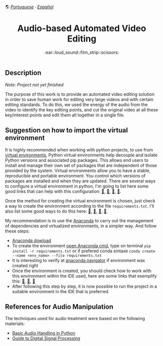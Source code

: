 :earth_americas:
*[Portuguese](README.md) ∙ [Español](README-es.md)*

<h1 align="center">Audio-based Automated Video Editing</h1>

<div align="center">
 :ear::loud_sound::film_strip::scissors:
</div>

<br />

## Description

*Note: Project not yet finished*

The purpose of this work is to provide an automated video editing solution in order to save human work for editing very large videos and with certain editing standards. To do this, we used the energy of the audio from the video to identify the key editing points, and cut the original video at all these key/interest points and edit them all together in a single file.

## Suggestion on how to import the virtual environment

It is highly recommended when working with python projects, to use from [virtual environments](https://csguide.cs.princeton.edu/software/virtualenv), Python virtual environments help decouple and isolate Python versions and associated pip packages. This allows end users to install and manage their own set of packages that are independent of those provided by the system. Virtual environments allow you to have a stable, reproducible and portable environment. You control which versions of packages are installed and when they are updated.
There are several ways to configure a virtual environment in python, I'm going to list here some good links that can help with this configuration: [:link:](https://docs.python.org/3/library/venv.html), [:link:](https://realpython.com/lessons/creating-virtual-environment/), [:link:](https://towardsdatascience.com/virtual-environments-for-absolute-beginners-what-is-it-and-how-to-create-one-examples-a48da8982d4b), [:link:](https://conda.io/projects/conda/en/latest/user-guide/tasks/manage-environments.html).

Once the method for creating the virtual environment is chosen, just check a way to create the environment according to the file  `requirements.txt`. I'll also list some good ways to do this here: [:link:](https://developer.akamai.com/blog/2017/06/21/how-building-virtual-python-environment), [:link:](https://gist.github.com/luiscape/19d2d73a8c7b59411a2fb73a697f5ed4), [:link:](https://www.jetbrains.com/help/pycharm/managing-dependencies.html), [:link:](https://www.codegrepper.com/code-examples/python/conda+create+requirements.txt).

My recommendation is to use the [Anaconda](https://conda.io/projects/conda/en/latest/index.html) to carry out the management of dependencies and virtualized environments, in a simpler way. And follow these steps:

- [Anaconda dowload](https://www.anaconda.com/products/individual)
- To create the environment [open Anaconda cmd](https://stackoverflow.com/questions/47914980/how-to-access-anaconda-command-prompt-in-windows-10-64-bit/55545141#:~:text=Go%20with%20the%20mouse%20to,%22Anaconda%20Prompt%22%20will%20open.), type on terminal `pip install -r requirements.txt` or if prefered conda sintaxe `conda create --name <env_name> --file requirements.txt`
- It is interesting to verify at [anaconda navigator](https://docs.anaconda.com/anaconda/navigator/getting-started/) if environment was created right
- Once the environment is created, you should check how to work with this environment within the IDE used, here are some links that exemplify this: [:link:](https://www.jetbrains.com/help/pycharm/conda-support-creating-conda-virtual-environment.html), [:link:](https://stackoverflow.com/questions/43351596/activating-anaconda-environment-in-vscode), [:link:](https://docs.anaconda.com/anaconda/user-guide/tasks/integration/sublime/)
- After following this step by step, it is now possible to run the project in a suitable environment in the IDE that is preferred.

## References for Audio Manipulation

The techniques used for audio treatment were based on the following materials: 
- [Basic Audio Handling in Python](https://medium.com/behavioral-signals-ai/basic-audio-handling-d4cc9c70d64d)
- [Guide to Digital Signal Processing](https://www.dspguide.com/)




